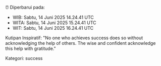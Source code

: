 ⏰ Diperbarui pada:
- WIB: Sabtu, 14 Juni 2025 14.24.41 UTC
- WITA: Sabtu, 14 Juni 2025 15.24.41 UTC
- WIT: Sabtu, 14 Juni 2025 16.24.41 UTC

Kutipan Inspiratif:
"No one who achieves success does so without acknowledging the help of others. The wise and confident acknowledge this help with gratitude."


Kategori: success

